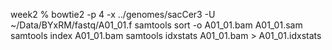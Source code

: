 week2 % bowtie2 -p 4 -x ../genomes/sacCer3 -U ~/Data/BYxRM/fastq/A01_01.f
samtools sort -o A01_01.bam A01_01.sam   
samtools index A01_01.bam
samtools idxstats A01_01.bam > A01_01.idxstats